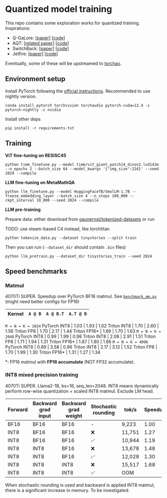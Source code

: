 # Quantized model training

This repo contains some exploration works for quantized training. Inspirations:

- Q-GaLore: [[paper](https://arxiv.org/abs/2407.08296)] [[code](https://github.com/VITA-Group/Q-GaLore)]
- AQT: [[related paper](https://arxiv.org/abs/2105.03536)] [[code](https://github.com/google/aqt)]
- SwitchBack: [[paper](https://openreview.net/forum?id=sqqASmpA2R)] [[code](https://github.com/bitsandbytes-foundation/bitsandbytes/blob/main/bitsandbytes/nn/triton_based_modules.py)]
- Jetfire: [[paper](https://arxiv.org/abs/2403.12422)] [[code](https://github.com/thu-ml/Jetfire-INT8Training)]

Eventually, some of these will be upstreamed to [torchao](https://github.com/pytorch/ao).

## Environment setup

Install PyTorch following the [official instructions](https://pytorch.org/). Recommended to use nightly version.

```
conda install pytorch torchvision torchaudio pytorch-cuda=12.4 -c pytorch-nightly -c nvidia
```

Install other deps

```
pip install -r requirements.txt
```

## Training

**ViT fine-tuning on RESISC45**

```
python timm_finetune.py --model timm/vit_giant_patch14_dinov2.lvd142m --n_epochs 2 --batch_size 64 --model_kwargs '{"img_size":224}' --seed 2024 --compile
```

**LLM fine-tuning on MetaMathQA**

```
python llm_finetune.py --model HuggingFaceTB/SmolLM-1.7B --freeze_embedding_layer --batch_size 4 --n_steps 100_000 --ckpt_interval 10_000 --seed 2024 --compile
```

**LLM pre-training**

Prepare data: either download from [gaunernst/tokenized-datasets](https://huggingface.co/datasets/gaunernst/tokenized-datasets) or run

TODO: use steam-based C4 instead, like torchtitan

```
python tokenize_data.py --dataset tinystories --split train
```

Then you can run (`--dataset_dir` should contain `.bin` files)

```
python llm_pretrain.py --dataset_dir tinystories_train --seed 2024
```

## Speed benchmarks

### Matmul

4070Ti SUPER. Speedup over PyTorch BF16 matmul. See [`benchmark_mm.py`](benchmark_mm.py) (might need better configs for FP16)

Kernel       | `A @ B`  | `A @ B.T` | `A.T @ B`
-------------|----------|-----------|----------
`M = N = K = 1024`
PyTorch INT8 | 1.03     | 1.93      | 1.02
Triton INT8  | 1.70     | 2.60      | 1.56
Triton FP8   | 1.70     | 2.17      | 1.44
Triton FP16* | 1.69     | 1.70      | 1.63
`M = N = K = 2048`
PyTorch INT8 | 0.99     | 1.99      | 0.98
Triton INT8  | 2.08     | 2.91      | 1.51
Triton FP8   | 1.71     | 1.94      | 1.31
Triton FP16* | 1.87     | 1.80      | 1.86
`M = N = K = 4096`
PyTorch INT8 | 0.89     | 3.58      | 0.96
Triton INT8  | 2.17     | 3.12      | 1.52
Triton FP8   | 1.70     | 1.99      | 1.30
Triton FP16* | 1.31     | 1.27      | 1.34

*: FP16 matmul with **FP16 accumulate** (NOT FP32 accumulate).

### INT8 mixed precision training

4070Ti SUPER. Llama2-1B, bs=16, seq_len=2048. INT8 means dynamically perform row-wise quantization + scaled INT8 matmul. Exclude LM head.

Forward | Backward grad input | Backward grad weight | Stochastic rounding | tok/s  | Speedup
--------|---------------------|----------------------|---------------------|--------|--------
BF16    | BF16                | BF16                 | -                   |  9,223 | 1.00
INT8    | BF16                | BF16                 | ❌                  | 11,751 | 1.27
INT8    | BF16                | BF16                 | ✅                  | 10,944 | 1.19
INT8    | INT8                | BF16                 | ❌                  | 13,678 | 1.48
INT8    | INT8                | BF16                 | ✅                  | 12,028 | 1.30
INT8    | INT8                | INT8                 | ❌                  | 15,517 | 1.68
INT8    | INT8                | INT8                 | ✅                  | OOM

When stochastic rounding is used and backward is applied INT8 matmul, there is a significant increase in memory. To be investigated.
